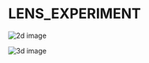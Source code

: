 # LENS_EXPERIMENT

![2d image](https://github.com/waterfirst/LENS_EXPERIMENT/edit/main/lens1.png)

![3d image](https://github.com/waterfirst/LENS_EXPERIMENT/edit/main/image2.png)
